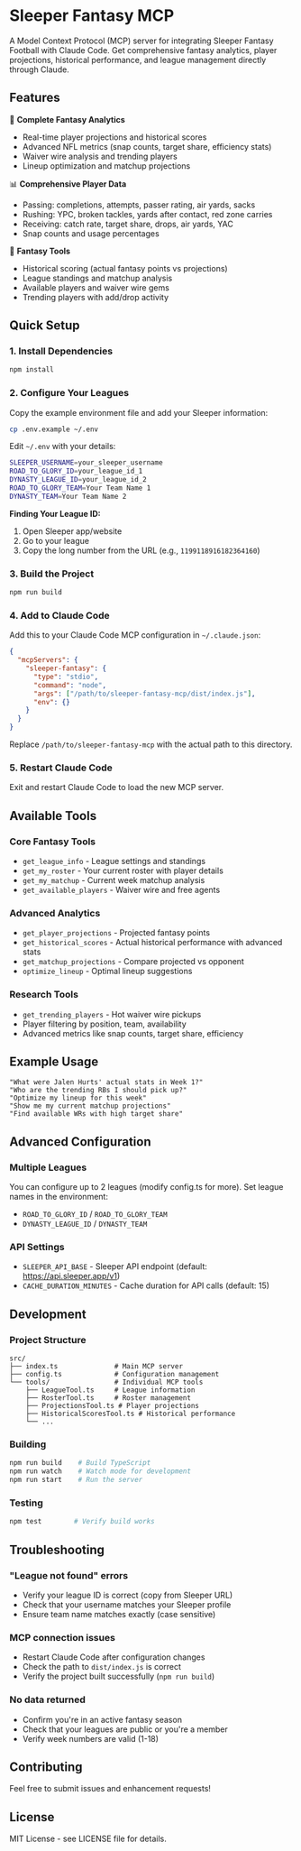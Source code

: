 # Sleeper Fantasy MCP

A Model Context Protocol (MCP) server for integrating Sleeper Fantasy Football with Claude Code. Get comprehensive fantasy analytics, player projections, historical performance, and league management directly through Claude.

## Features

🏈 **Complete Fantasy Analytics**
- Real-time player projections and historical scores
- Advanced NFL metrics (snap counts, target share, efficiency stats)
- Waiver wire analysis and trending players
- Lineup optimization and matchup projections

📊 **Comprehensive Player Data**
- Passing: completions, attempts, passer rating, air yards, sacks
- Rushing: YPC, broken tackles, yards after contact, red zone carries
- Receiving: catch rate, target share, drops, air yards, YAC
- Snap counts and usage percentages

🎯 **Fantasy Tools**
- Historical scoring (actual fantasy points vs projections)
- League standings and matchup analysis  
- Available players and waiver wire gems
- Trending players with add/drop activity

## Quick Setup

### 1. Install Dependencies
```bash
npm install
```

### 2. Configure Your Leagues
Copy the example environment file and add your Sleeper information:
```bash
cp .env.example ~/.env
```

Edit `~/.env` with your details:
```bash
SLEEPER_USERNAME=your_sleeper_username
ROAD_TO_GLORY_ID=your_league_id_1  
DYNASTY_LEAGUE_ID=your_league_id_2
ROAD_TO_GLORY_TEAM=Your Team Name 1
DYNASTY_TEAM=Your Team Name 2
```

**Finding Your League ID:**
1. Open Sleeper app/website
2. Go to your league
3. Copy the long number from the URL (e.g., `1199118916182364160`)

### 3. Build the Project
```bash
npm run build
```

### 4. Add to Claude Code
Add this to your Claude Code MCP configuration in `~/.claude.json`:

```json
{
  "mcpServers": {
    "sleeper-fantasy": {
      "type": "stdio",
      "command": "node",
      "args": ["/path/to/sleeper-fantasy-mcp/dist/index.js"],
      "env": {}
    }
  }
}
```

Replace `/path/to/sleeper-fantasy-mcp` with the actual path to this directory.

### 5. Restart Claude Code
Exit and restart Claude Code to load the new MCP server.

## Available Tools

### Core Fantasy Tools
- `get_league_info` - League settings and standings
- `get_my_roster` - Your current roster with player details
- `get_my_matchup` - Current week matchup analysis
- `get_available_players` - Waiver wire and free agents

### Advanced Analytics  
- `get_player_projections` - Projected fantasy points
- `get_historical_scores` - Actual historical performance with advanced stats
- `get_matchup_projections` - Compare projected vs opponent
- `optimize_lineup` - Optimal lineup suggestions

### Research Tools
- `get_trending_players` - Hot waiver wire pickups
- Player filtering by position, team, availability
- Advanced metrics like snap counts, target share, efficiency

## Example Usage

```
"What were Jalen Hurts' actual stats in Week 1?"
"Who are the trending RBs I should pick up?"  
"Optimize my lineup for this week"
"Show me my current matchup projections"
"Find available WRs with high target share"
```

## Advanced Configuration

### Multiple Leagues
You can configure up to 2 leagues (modify config.ts for more). Set league names in the environment:
- `ROAD_TO_GLORY_ID` / `ROAD_TO_GLORY_TEAM`  
- `DYNASTY_LEAGUE_ID` / `DYNASTY_TEAM`

### API Settings
- `SLEEPER_API_BASE` - Sleeper API endpoint (default: https://api.sleeper.app/v1)
- `CACHE_DURATION_MINUTES` - Cache duration for API calls (default: 15)

## Development

### Project Structure
```
src/
├── index.ts              # Main MCP server
├── config.ts             # Configuration management
└── tools/                # Individual MCP tools
    ├── LeagueTool.ts     # League information
    ├── RosterTool.ts     # Roster management  
    ├── ProjectionsTool.ts # Player projections
    ├── HistoricalScoresTool.ts # Historical performance
    └── ...
```

### Building
```bash
npm run build    # Build TypeScript
npm run watch    # Watch mode for development
npm run start    # Run the server
```

### Testing
```bash
npm test        # Verify build works
```

## Troubleshooting

### "League not found" errors
- Verify your league ID is correct (copy from Sleeper URL)
- Check that your username matches your Sleeper profile
- Ensure team name matches exactly (case sensitive)

### MCP connection issues  
- Restart Claude Code after configuration changes
- Check the path to `dist/index.js` is correct
- Verify the project built successfully (`npm run build`)

### No data returned
- Confirm you're in an active fantasy season
- Check that your leagues are public or you're a member
- Verify week numbers are valid (1-18)

## Contributing

Feel free to submit issues and enhancement requests!

## License

MIT License - see LICENSE file for details.
